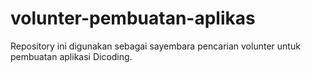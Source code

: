 # volunter-pembuatan-aplikas
Repository ini digunakan sebagai sayembara pencarian volunter untuk pembuatan aplikasi Dicoding.
